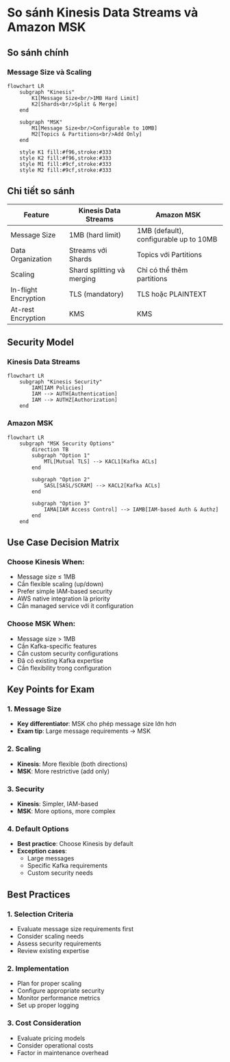 # So sánh Kinesis Data Streams và Amazon MSK

## So sánh chính

### Message Size và Scaling
```mermaid
flowchart LR
    subgraph "Kinesis"
        K1[Message Size<br/>1MB Hard Limit]
        K2[Shards<br/>Split & Merge]
    end

    subgraph "MSK"
        M1[Message Size<br/>Configurable to 10MB]
        M2[Topics & Partitions<br/>Add Only]
    end

    style K1 fill:#f96,stroke:#333
    style K2 fill:#f96,stroke:#333
    style M1 fill:#9cf,stroke:#333
    style M2 fill:#9cf,stroke:#333
```

## Chi tiết so sánh

| Feature | Kinesis Data Streams | Amazon MSK |
|---------|---------------------|------------|
| Message Size | 1MB (hard limit) | 1MB (default), configurable up to 10MB |
| Data Organization | Streams với Shards | Topics với Partitions |
| Scaling | Shard splitting và merging | Chỉ có thể thêm partitions |
| In-flight Encryption | TLS (mandatory) | TLS hoặc PLAINTEXT |
| At-rest Encryption | KMS | KMS |

## Security Model

### Kinesis Data Streams
```mermaid
flowchart LR
    subgraph "Kinesis Security"
        IAM[IAM Policies]
        IAM --> AUTH[Authentication]
        IAM --> AUTHZ[Authorization]
    end
```

### Amazon MSK
```mermaid
flowchart LR
    subgraph "MSK Security Options"
        direction TB
        subgraph "Option 1"
            MTL[Mutual TLS] --> KACL1[Kafka ACLs]
        end
        
        subgraph "Option 2"
            SASL[SASL/SCRAM] --> KACL2[Kafka ACLs]
        end
        
        subgraph "Option 3"
            IAMA[IAM Access Control] --> IAMB[IAM-based Auth & Authz]
        end
    end
```

## Use Case Decision Matrix

### Choose Kinesis When:
- Message size ≤ 1MB
- Cần flexible scaling (up/down)
- Prefer simple IAM-based security
- AWS native integration là priority
- Cần managed service với ít configuration

### Choose MSK When:
- Message size > 1MB
- Cần Kafka-specific features
- Cần custom security configurations
- Đã có existing Kafka expertise
- Cần flexibility trong configuration

## Key Points for Exam

### 1. Message Size
- **Key differentiator**: MSK cho phép message size lớn hơn
- **Exam tip**: Large message requirements → MSK

### 2. Scaling
- **Kinesis**: More flexible (both directions)
- **MSK**: More restrictive (add only)

### 3. Security
- **Kinesis**: Simpler, IAM-based
- **MSK**: More options, more complex

### 4. Default Options
- **Best practice**: Choose Kinesis by default
- **Exception cases**: 
  - Large messages
  - Specific Kafka requirements
  - Custom security needs

## Best Practices

### 1. Selection Criteria
- Evaluate message size requirements first
- Consider scaling needs
- Assess security requirements
- Review existing expertise

### 2. Implementation
- Plan for proper scaling
- Configure appropriate security
- Monitor performance metrics
- Set up proper logging

### 3. Cost Consideration
- Evaluate pricing models
- Consider operational costs
- Factor in maintenance overhead